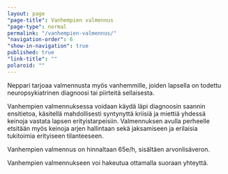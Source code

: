 ```yaml
---
layout: page
"page-title": Vanhempien valmennus
"page-type": normal
permalink: "/vanhempien-valmennus/"
"navigation-order": 6
"show-in-navigation": true
published: true
"link-title": ""
polaroid: ""
---
```



Neppari tarjoaa valmennusta myös vanhemmille, joiden lapsella on todettu neuropsykiatrinen diagnoosi tai piirteitä sellaisesta.

Vanhempien valmennuksessa voidaan käydä läpi diagnoosin saannin ensitietoa, käsitellä mahdollisesti syntynyttä kriisiä ja miettiä yhdessä keinoja vastata lapsen erityistarpeisiin. Valmennuksen avulla perheelle etsitään myös keinoja arjen hallintaan sekä jaksamiseen ja erilaisia tukitoimia erityiseen tilanteeseen.

Vanhempien valmennus on hinnaltaan 65e/h, sisältäen arvonlisäveron.

Vanhempien valmennukseen voi hakeutua ottamalla suoraan yhteyttä.
